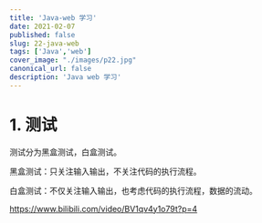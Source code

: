 ```yaml
---
title: 'Java-web 学习'
date: 2021-02-07
published: false
slug: 22-java-web
tags: ['Java','web']
cover_image: "./images/p22.jpg"
canonical_url: false
description: 'Java web 学习'
---
```


# 1. 测试

测试分为黑盒测试，白盒测试。

黑盒测试：只关注输入输出，不关注代码的执行流程。

白盒测试：不仅关注输入输出，也考虑代码的执行流程，数据的流动。

https://www.bilibili.com/video/BV1qv4y1o79t?p=4
